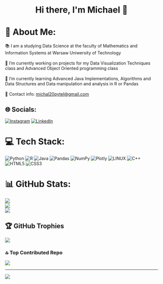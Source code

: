 <h1 align="center">
Hi there, I'm Michael 👋
</h1>

# 💫 About Me:
:books: I am a studying Data Science at the faculty of Mathematics and Information Systems at Warsaw Uniwersity of Technology <br><br>🔭 I’m currently working on projects for my Data Visualization Techniques class and Advanced Object Oriented programming class<br><br>🌱 I’m currently learning Advanced Java Implementations, Algorithms and Data Structures and Data manipulation and analysis in R or Pandas<br><br>💬 Contact info: michal20pytel@gmail.com<br>


## 🌐 Socials:
[![Instagram](https://img.shields.io/badge/Instagram-%23E4405F.svg?logo=Instagram&logoColor=white)](https://instagram.com/michael.pytel) [![LinkedIn](https://img.shields.io/badge/LinkedIn-%230077B5.svg?logo=linkedin&logoColor=white)](https://www.linkedin.com/in/micha%C5%82-pytel-5764b1257/) 

# 💻 Tech Stack:
![Python](https://img.shields.io/badge/python-3670A0?style=for-the-badge&logo=python&logoColor=ffdd54) ![R](https://img.shields.io/badge/r-%23276DC3.svg?style=for-the-badge&logo=r&logoColor=white) ![Java](https://img.shields.io/badge/java-%23ED8B00.svg?style=for-the-badge&logo=java&logoColor=white) ![Pandas](https://img.shields.io/badge/pandas-%23150458.svg?style=for-the-badge&logo=pandas&logoColor=white) ![NumPy](https://img.shields.io/badge/numpy-%23013243.svg?style=for-the-badge&logo=numpy&logoColor=white) ![Plotly](https://img.shields.io/badge/Plotly-%233F4F75.svg?style=for-the-badge&logo=plotly&logoColor=white) ![LINUX](https://img.shields.io/badge/Linux-FCC624?style=for-the-badge&logo=linux&logoColor=black) ![C++](https://img.shields.io/badge/c++-%2300599C.svg?style=for-the-badge&logo=c%2B%2B&logoColor=white) ![HTML5](https://img.shields.io/badge/html5-%23E34F26.svg?style=for-the-badge&logo=html5&logoColor=white) ![CSS3](https://img.shields.io/badge/css3-%231572B6.svg?style=for-the-badge&logo=css3&logoColor=white)
# 📊 GitHub Stats:
![](https://github-readme-stats.vercel.app/api?username=Michael-Pytel&theme=default&hide_border=false&include_all_commits=true&count_private=true)<br/>
![](https://github-readme-streak-stats.herokuapp.com/?user=Michael-Pytel&theme=default&hide_border=false)<br/>
![](https://github-readme-stats.vercel.app/api/top-langs/?username=Michael-Pytel&theme=default&hide_border=false&include_all_commits=true&count_private=true&layout=compact)

## 🏆 GitHub Trophies
![](https://github-profile-trophy.vercel.app/?username=Michael-Pytel&theme=flat&no-frame=false&no-bg=false&margin-w=4)

### 🔝 Top Contributed Repo
![](https://github-contributor-stats.vercel.app/api?username=Michael-Pytel&limit=5&theme=flat&combine_all_yearly_contributions=true)

---
[![](https://visitcount.itsvg.in/api?id=Michael-Pytel&icon=8&color=12)](https://visitcount.itsvg.in)


